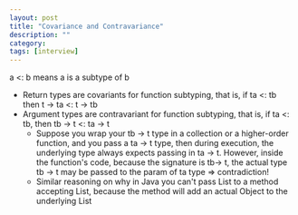 ```yaml
---
layout: post
title: "Covariance and Contravariance" 
description: ""
category: 
tags: [interview]
---
```

a <: b means a is a subtype of b

* Return types are covariants for function subtyping, that is,  if ta <: tb then t -> ta <: t -> tb 
* Argument types are contravariant for function subtyping, that is, if ta <: tb, then tb -> t <: ta -> t
  * Suppose you wrap your tb -> t type in a collection or a higher-order function, and you pass a ta -> t type, then during execution, the underlying type always expects passing in ta -> t. However, inside the function's code, because the signature is tb-> t, the actual type tb -> t may be passed to the param of ta type => contradiction! 
  * Similar reasoning on why in Java you can't pass List<String> to a method accepting List<Object>, because the method will add an actual Object to the underlying List<String>
